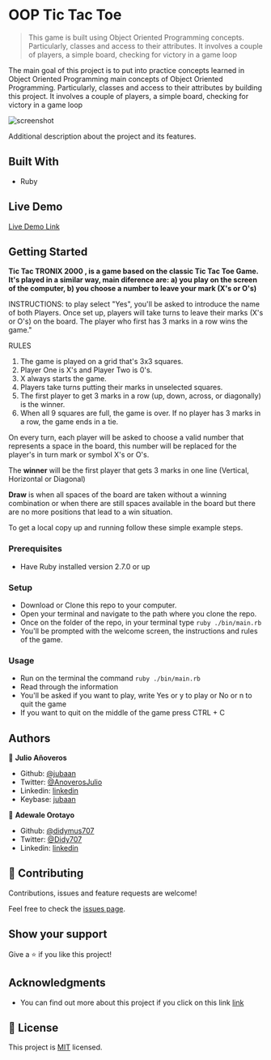 # OOP Tic Tac Toe

> This game is built using Object Oriented Programming concepts. Particularly,
> classes and access to their attributes. It involves a couple of players, a
> simple board, checking for victory in a game loop

The main goal of this project is to put into practice concepts learned in Object
Oriented Programming main concepts of Object Oriented Programming. Particularly,
classes and access to their attributes by building this project. It involves a
couple of players, a simple board, checking for victory in a game loop

![screenshot](./app_screenshot.png)

Additional description about the project and its features.

## Built With

- Ruby

## Live Demo

[Live Demo Link](https://repl.it/@jubaan/mooptic-tac-toe-1)

## Getting Started

**Tic Tac TRONIX 2000 , is a game based on the classic Tic Tac Toe Game. It's
played in a similar way, main diference are: a) you play on the screen of the
computer, b) you choose a number to leave your mark (X's or O's)**

INSTRUCTIONS: to play select "Yes", you'll be asked to introduce the name of
both Players. Once set up, players will take turns to leave their marks (X's or
O's) on the board. The player who first has 3 marks in a row wins the game."

RULES

1. The game is played on a grid that's 3x3 squares.
2. Player One is X's and Player Two is 0's.
3. X always starts the game.
4. Players take turns putting their marks in unselected
   squares.
5. The first player to get 3 marks in a row (up,
   down, across, or diagonally) is the winner.
6. When all 9 squares are full, the game is over.
   If no player has 3 marks in a row, the game ends
   in a tie.

On every turn, each player will be asked to choose a valid number that represents a
space in the board, this number will be replaced for the player's in turn mark
or symbol X's or O's.

The **winner** will be the first player that gets 3 marks in one line (Vertical,
Horizontal or Diagonal)

**Draw** is when all spaces of the board are taken without a winning combination
or when there are still spaces available in the board but there are no more
positions that lead to a win situation.

To get a local copy up and running follow these simple example steps.

### Prerequisites

- Have Ruby installed version 2.7.0 or up

### Setup

- Download or Clone this repo to your computer.
- Open your terminal and navigate to the path where you clone the repo.
- Once on the folder of the repo, in your terminal type
`ruby ./bin/main.rb`
- You'll be prompted with the welcome screen, the instructions and rules of the
  game.

### Usage

- Run on the terminal the command `ruby ./bin/main.rb`
- Read through the information
- You'll be asked if you want to play, write Yes or y to play or No or n to quit
  the game
- If you want to quit on the middle of the game press CTRL + C

## Authors

👤 **Julio Añoveros**
- Github: [@jubaan](https://github.com/jubaan)
- Twitter: [@AnoverosJulio](https://twitter.com/AnoverosJulio)
- Linkedin:
  [linkedin](https://www.linkedin.com/in/julio-a%C3%B1overos-b987a8a0/)
- Keybase: [jubaan](https://keybase.io/jubaan)

👤 **Adewale Orotayo**

- Github: [@didymus707](https://github.com/didymus707)
- Twitter: [@Didy707](https://twitter.com/didy707)
- Linkedin: [linkedin](https://linkedin.com/adewale-thomas-orotayo)

## 🤝 Contributing

Contributions, issues and feature requests are welcome!

Feel free to check the [issues page](https://github.com/jubaan/m__oop__tic-tac-toe/issues?q=is%3Aissue+is%3Aopen+sort%3Aupdated-desc).

## Show your support

Give a ⭐️ if you like this project!

## Acknowledgments

- You can find out more about this project if you click on this link [link](https://www.theodinproject.com/courses/ruby-programming/lessons/oop)

## 📝 License

This project is [MIT](LICENSE.md) licensed.
